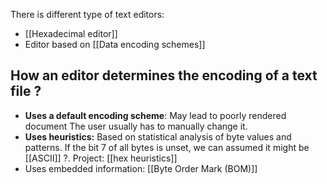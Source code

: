 There is different type of text editors:

- [[Hexadecimal editor]]
- Editor based on [[Data encoding schemes]]

## How an editor determines the encoding of a text file ?

- **Uses a default encoding scheme**: May lead to poorly rendered document The user usually has to manually change it.
- **Uses heuristics:** Based on statistical analysis of byte values and patterns. If the bit 7 of all bytes is unset, we can assumed it might be [[ASCII]] ?. Project: [[hex heuristics]]
- Uses embedded information: [[Byte Order Mark (BOM)]]